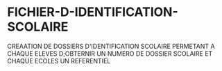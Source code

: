 # FICHIER-D-IDENTIFICATION-SCOLAIRE
CREAATION DE DOSSIERS D'IDENTIFICATION SCOLAIRE PERMETANT A CHAQUE ELEVES D;OBTERNIR UN  NUMERO DE DOSSIER SCOLAIRE ET  CHAQUE ECOLES UN REFERENTIEL
